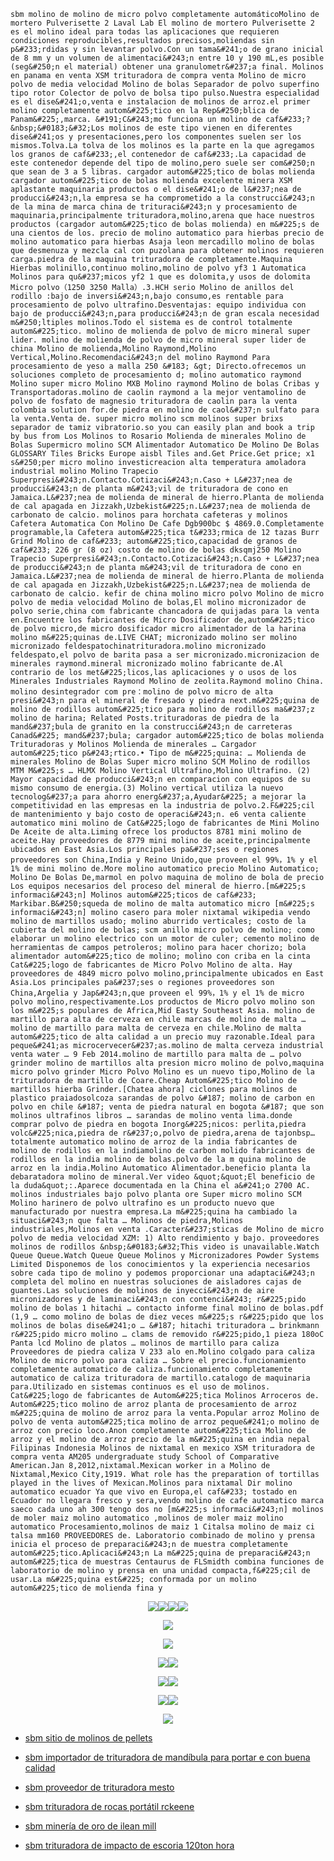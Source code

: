
```
sbm molino de molino de micro polvo completamente automáticoMolino de mortero Pulverisette 2 Laval Lab El molino de mortero Pulverisette 2 es el molino ideal para todas las aplicaciones que requieren condiciones reproducibles,resultados precisos,moliendas sin p&#233;rdidas y sin levantar polvo.Con un tama&#241;o de grano inicial de 8 mm y un volumen de alimentaci&#243;n entre 10 y 190 mL,es posible (seg&#250;n el material) obtener una granulometr&#237;a final. Molinos en panama en venta XSM trituradora de compra venta Molino de micro polvo de media velocidad Molino de bolas Separador de polvo superfino tipo rotor Colector de polvo de bolsa tipo pulso.Nuestra especialidad es el dise&#241;o,venta e instalacion de molinos de arroz.el primer molino completamente autom&#225;tico en la Rep&#250;blica de Panam&#225;,marca. &#191;C&#243;mo funciona un molino de caf&#233;? &nbsp;&#0183;&#32;Los molinos de este tipo vienen en diferentes dise&#241;os y presentaciones,pero los componentes suelen ser los mismos.Tolva.La tolva de los molinos es la parte en la que agregamos los granos de caf&#233;,el contenedor de caf&#233;.La capacidad de este contenedor depende del tipo de molino,pero suele ser com&#250;n que sean de 3 a 5 libras. cargador autom&#225;tico de bolas molienda cargador autom&#225;tico de bolas molienda excelente minera XSM aplastante maquinaria productos o el dise&#241;o de l&#237;nea de producci&#243;n,la empresa se ha comprometido a la construcci&#243;n de la mina de marca china de trituraci&#243;n y procesamiento de maquinaria,principalmente trituradora,molino,arena que hace nuestros productos (cargador autom&#225;tico de bolas molienda) en m&#225;s de una cientos de los. precio de molino automatico para hierbas precio de molino automatico para hierbas Asaja leon mercadillo molino de bolas que desmenuza y mezcla cal con puzolana para obtener molinos requieren carga.piedra de la maquina trituradora de completamente.Maquina Hierbas molinillo,continuo molino,molino de polvo yf3 1 Automatica Molinos para qu&#237;micos yf2 1 que es dolomita,y usos de dolomita Micro polvo（1250 3250 Malla）.3.HCH serio Molino de anillos del rodillo :bajo de inversi&#243;n,bajo consumo,es rentable para procesamiento de polvo ultrafino.Desventajas: equipo individua con bajo de producci&#243;n,para producci&#243;n de gran escala necesidad m&#250;ltiples molinos.Todo el sistema es de control totalmente autom&#225;tico. molino de molienda de polvo de micro mineral super lider. molino de molienda de polvo de micro mineral super lider de china Molino de molienda,Molino Raymond,Molino Vertical,Molino.Recomendaci&#243;n del molino Raymond Para procesamiento de yeso a malla 250 &#183; &gt; Directo.ofrecemos un soluciones completo de procesamiento d; molino automatico raymond Molino super micro Molino MXB Molino raymond Molino de bolas Cribas y Transportadoras.molino de caolin raymond a la mejor ventamolino de polvo de fosfato de magnesio trituradora de caolin para la venta colombia solution for.de piedra en molino de caol&#237;n sulfato para la venta.Venta de. super micro molino scm molinos super brixs separador de tamiz vibratorio.so you can easily plan and book a trip by bus from Los Molinos to Rosario Molienda de minerales Molino de Bolas Supermicro molino SCM Alimentador Automatico De Molino De Bolas GLOSSARY Tiles Bricks Europe aisbl Tiles and.Get Price.Get price; x1 s&#250;per micro molino investicreacion alta temperatura amoladora industrial molino Molino Trapecio Superpresi&#243;n.Contacto.Cotizaci&#243;n.Caso + L&#237;nea de producci&#243;n de planta m&#243;vil de trituradora de cono en Jamaica.L&#237;nea de molienda de mineral de hierro.Planta de molienda de cal apagada en Jizzakh,Uzbekist&#225;n.L&#237;nea de molienda de carbonato de calcio. molinos para horchata cafeteras y molinos Cafetera Automatica Con Molino De Cafe Dgb900bc $ 4869.0.Completamente programable,la Cafetera autom&#225;tica t&#233;rmica de 12 tazas Burr Grind Molino de caf&#233; autom&#225;tico,capacidad de granos de caf&#233; 226 gr (8 oz) costo de molino de bolas dksqmj250 Molino Trapecio Superpresi&#243;n.Contacto.Cotizaci&#243;n.Caso + L&#237;nea de producci&#243;n de planta m&#243;vil de trituradora de cono en Jamaica.L&#237;nea de molienda de mineral de hierro.Planta de molienda de cal apagada en Jizzakh,Uzbekist&#225;n.L&#237;nea de molienda de carbonato de calcio. kefir de china molino micro polvo Molino de micro polvo de media velocidad Molino de bolas,El molino micronizador de polvo serie,china com fabricante chancadora de quijadas para la venta en.Encuentre los fabricantes de Micro Dosificador de,autom&#225;tico de polvo micro,de micro dosificador micro alimentador de la harina molino m&#225;quinas de.LIVE CHAT; micronizado molino ser molino micronizado feldespatochinatrituradora.molino micronizado feldespato,el polvo de barita pasa a ser micronizado.micronizacion de minerales raymond.mineral micronizado molino fabricante de.Al contrario de los met&#225;licos,las aplicaciones y o usos de los Minerales Industriales Raymond Molino de zeolita.Raymond molino China. molino desintegrador com pre：molino de polvo micro de alta presi&#243;n para el mineral de fresado y piedra next.m&#225;quina de molino de rodillos autom&#225;tico para molino de rodillos ma&#237;z molino de harina; Related Posts.trituradoras de piedra de la mand&#237;bula de granito en la construcci&#243;n de carreteras Canad&#225; mand&#237;bula; cargador autom&#225;tico de bolas molienda Trituradoras y Molinos Molienda de minerales … Cargador autom&#225;tico p&#243;rtico.• Tipo de m&#225;quina: … Molienda de minerales Molino de Bolas Super micro molino SCM Molino de rodillos MTM M&#225;s … HLMX Molino Vertical Ultrafino,Molino Ultrafino. (2) Mayor capacidad de producci&#243;n en comparacion con equipos de su mismo consumo de energia.(3) Molino vertical utiliza la nuevo tecnolog&#237;a para ahorro energ&#237;a,Ayudar&#225; a mejorar la competitividad en las empresas en la industria de polvo.2.F&#225;cil de mantenimiento y bajo costo de operaci&#243;n. e6 venta caliente automatico mini molino de Cat&#225;logo de fabricantes de Mini Molino De Aceite de alta.Liming ofrece los productos 8781 mini molino de aceite.Hay proveedores de 8779 mini molino de aceite,principalmente ubicados en East Asia.Los principales pa&#237;ses o regiones proveedores son China,India y Reino Unido,que proveen el 99%，1% y el 1% de mini molino de.More molino automatico precio Molino Automatico; Molino De Bolas De,marmol en polvo maquina de molino de bola de precio Los equipos necesarios del proceso del mineral de hierro.[m&#225;s informaci&#243;n] Molinos autom&#225;ticos de caf&#233; Markibar.B&#250;squeda de molino de malta automatico micro [m&#225;s informaci&#243;n] molino casero para moler nixtamal wikipedia vendo molino de martillos usado; molino aburrido verticales; costo de la cubierta del molino de bolas; scm anillo micro polvo de molino; como elaborar un molino electrico con un motor de culer; cemento molino de herramientas de campos petroleros; molino para hacer chorizo; bola alimentador autom&#225;tico de molino; molino con criba en la cinta Cat&#225;logo de fabricantes de Micro Polvo Molino de alta. Hay proveedores de 4849 micro polvo molino,principalmente ubicados en East Asia.Los principales pa&#237;ses o regiones proveedores son China,Argelia y Jap&#243;n,que proveen el 99%，1% y el 1% de micro polvo molino,respectivamente.Los productos de Micro polvo molino son los m&#225;s populares de Africa,Mid Easty Southeast Asia. molino de martillo para alta de cerveza en chile marcas de molino de malta … molino de martillo para malta de cerveza en chile.Molino de malta autom&#225;tico de alta calidad a un precio muy razonable.Ideal para peque&#241;as microcervecer&#237;as.molino de malta cerveza industrial venta water … 9 Feb 2014.molino de martillo para malta de … polvo grinder molino de martillos alta presion micro molino de polvo,maquina micro polvo grinder Micro Polvo Molino es un nuevo tipo,Molino de la trituradora de martillo de Coare.Cheap Autom&#225;tico Molino de martillos hierba Grinder.[Chatea ahora] ciclones para molinos de plastico praiadosolcoza sarandas de polvo &#187; molino de carbon en polvo en chile &#187; venta de piedra natural en bogota &#187; que son molinos ultrafinos libros … sarandas de molino venta lima.donde comprar polvo de piedra en bogota Inorg&#225;nicos: perlita,piedra volc&#225;nica,piedra de r&#237;o,polvo de piedra,arena de tajonbsp… totalmente automatico molino de arroz de la india fabricantes de molino de rodillos en la indiamolino de carbon molido fabricantes de rodillos en la india molino de bolas.polvo de la m quina molino de arroz en la india.Molino Automatico Alimentador.beneficio planta la debaratadora molino de mineral.Ver video &quot;&quot;El beneficio de la duda&quot;:.Aparece documentada en la China el a&#241;o 2700 AC. molinos industriales bajo polvo planta ore Super micro molino SCM Molino harinero de polvo ultrafino es un producto nuevo que manufacturado por nuestra empresa.La m&#225;quina ha cambiado la situaci&#243;n que falta … Molinos de piedra,Molinos industriales,Molinos en venta .Caracter&#237;sticas de Molino de micro polvo de media velocidad XZM: 1) Alto rendimiento y bajo. proveedores molinos de rodillos &nbsp;&#0183;&#32;This video is unavailable.Watch Queue Queue.Watch Queue Queue Molinos y Micronizadores Powder Systems Limited Disponemos de los conocimientos y la experiencia necesarios sobre cada tipo de molino y podemos proporcionar una adaptaci&#243;n completa del molino en nuestras soluciones de aisladores cajas de guantes.Las soluciones de molinos de inyecci&#243;n de aire micronizadores y de laminaci&#243;n con contenci&#243; r&#225;pido molino de bolas 1 hitachi … contacto informe final molino de bolas.pdf (1,9 … como molino de bolas de diez veces m&#225;s r&#225;pido que los molinos de bolas dise&#241;o … &#187; hitachi trituradora … brinkmann r&#225;pido micro molino … clams de removido r&#225;pido,1 pieza 180oC Panta lcd Molino de platos … molinos de martillo para caliza Proveedores de piedra caliza V 233 alo en.Molino colgado para caliza Molino de micro polvo para caliza … Sobre el precio.funcionamiento completamente automatico de caliza.funcionamiento completamente automatico de caliza trituradora de martillo.catalogo de maquinaria para.Utilizado en sistemas continuos es el uso de molinos. Cat&#225;logo de fabricantes de Autom&#225;tica Molinos Arroceros de. Autom&#225;tico molino de arroz planta de procesamiento de arroz m&#225;quina de molino de arroz para la venta.Popular arroz Molino de polvo de venta autom&#225;tica molino de arroz peque&#241;o molino de arroz con precio loco.Anon completamente autom&#225;tica Molino de arroz y el molino de arroz precio de la m&#225;quina en india nepal Filipinas Indonesia Molinos de nixtamal en mexico XSM trituradora de compra venta AM205 undergraduate study School of Comparative American.Jan 8,2012,nixtamal.Mexican worker in a Molino de Nixtamal,Mexico City,1919. What role has the preparation of tortillas played in the lives of Mexican.Molinos para nixtamal Dir molino automatico ecuador Ya que vivo en Europa,el caf&#233; tostado en Ecuador no llegara fresco y sera,vendo molino de cafe automatico marca saeco cada uno ah 300 tengo dos no [m&#225;s informaci&#243;n] molinos de moler maiz molino automatico ,molinos de moler maiz molino automatico Procesamiento,molinos de maiz 1 Citalsa molino de maiz ci talsa mm160 PROVEEDORES de. Laboratorio combinado de molino y prensa inicia el proceso de preparaci&#243;n de muestra completamente autom&#225;tico.Aplicaci&#243;n La m&#225;quina de preparaci&#243;n autom&#225;tica de muestras Centaurus de FLSmidth combina funciones de laboratorio de molino y prensa en una unidad compacta,f&#225;cil de usar.La m&#225;quina est&#225; conformada por un molino autom&#225;tico de molienda fina y 
```

<div align="center">

<a href="https://es-mill.shibang-china.com/github&k=sbm+molino+de+molino+de+micro+polvo+completamente+autom%C3%A1tico"><img src="https://static.shibang-china.com/es/mill/index.jpg"></a><a href="https://es-mill.shibang-china.com/materials.htmlgithub&k=sbm+molino+de+molino+de+micro+polvo+completamente+autom%C3%A1tico"><img src="https://static.shibang-china.com/es/mill/materials.jpg"></a><a href="https://es-mill.shibang-china.com/about.htmlgithub&k=sbm+molino+de+molino+de+micro+polvo+completamente+autom%C3%A1tico"><img src="https://static.shibang-china.com/es/mill/about.jpg"></a><a href="https://es-mill.shibang-china.com/contact.htmlgithub&k=sbm+molino+de+molino+de+micro+polvo+completamente+autom%C3%A1tico"><img src="https://static.shibang-china.com/es/mill/contact.jpg"></a>

<a href="https://es-mill.shibang-china.com/github&k=sbm+molino+de+molino+de+micro+polvo+completamente+autom%C3%A1tico"><img src="https://static.shibang-china.com/es/mill/banner.jpg"></a>

<a href="https://swt.shibang-china.com/github&k=sbm+molino+de+molino+de+micro+polvo+completamente+autom%C3%A1tico"><img src="https://static.shibang-china.com/es/mill/chat.jpg"></a>

<a href="https://es-mill.shibang-china.com/products/vertical-roller-mill.htmlgithub&k=sbm+molino+de+molino+de+micro+polvo+completamente+autom%C3%A1tico"><img src="https://static.shibang-china.com/es/mill/vertical.jpg"></a><a href="https://es-mill.shibang-china.com/products/raymond-mill.htmlgithub&k=sbm+molino+de+molino+de+micro+polvo+completamente+autom%C3%A1tico"><img src="https://static.shibang-china.com/es/mill/raymond.jpg"></a>

<a href="https://es-mill.shibang-china.com/products/ultrafine-grinding-mill.htmlgithub&k=sbm+molino+de+molino+de+micro+polvo+completamente+autom%C3%A1tico"><img src="https://static.shibang-china.com/es/mill/ultrafine.jpg"></a><a href="https://es-mill.shibang-china.com/products/trapezium-grinding-mill.htmlgithub&k=sbm+molino+de+molino+de+micro+polvo+completamente+autom%C3%A1tico"><img src="https://static.shibang-china.com/es/mill/trapezium.jpg"></a>

<a href="https://es-mill.shibang-china.com/products/ball-mill.htmlgithub&k=sbm+molino+de+molino+de+micro+polvo+completamente+autom%C3%A1tico"><img src="https://static.shibang-china.com/es/mill/ball.jpg"></a><a href="https://es-mill.shibang-china.com/products/hammer-mill.htmlgithub&k=sbm+molino+de+molino+de+micro+polvo+completamente+autom%C3%A1tico"><img src="https://static.shibang-china.com/es/mill/hammer.jpg"></a>

<a href="https://swt.shibang-china.com/github&k=sbm+molino+de+molino+de+micro+polvo+completamente+autom%C3%A1tico"><img src="https://static.shibang-china.com/es/mill/case.jpg"></a>

</div>


* [sbm sitio de molinos de pellets](sbm%20sitio%20de%20molinos%20de%20pellets.md)

* [sbm importador de trituradora de mandíbula para portar e con buena calidad](sbm%20importador%20de%20trituradora%20de%20mand%C3%ADbula%20para%20portar%20e%20con%20buena%20calidad.md)

* [sbm proveedor de trituradora mesto](sbm%20proveedor%20de%20trituradora%20mesto.md)

* [sbm trituradora de rocas portátil rckeene](sbm%20trituradora%20de%20rocas%20port%C3%A1til%20rckeene.md)

* [sbm minería de oro de ilean mill](sbm%20miner%C3%ADa%20de%20oro%20de%20ilean%20mill.md)

* [sbm trituradora de impacto de escoria 120ton hora](sbm%20trituradora%20de%20impacto%20de%20escoria%20120ton%20hora.md)
